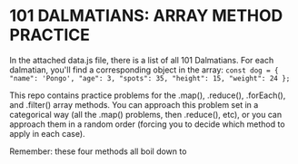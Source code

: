 # 101 DALMATIANS: ARRAY METHOD PRACTICE

In the attached data.js file, there is a list of all 101 Dalmatians. For each dalmatian, you'll find a corresponding object in the array:
`const dog = { "name": 'Pongo', "age": 3, "spots": 35, "height": 15, "weight": 24 };`

This repo contains practice problems for the .map(), .reduce(), .forEach(), and .filter() array methods. You can approach this problem set in a categorical way (all the .map() problems, then .reduce(), etc), or you can approach them in a random order (forcing you to decide which method to apply in each case).

Remember: these four methods all boil down to 